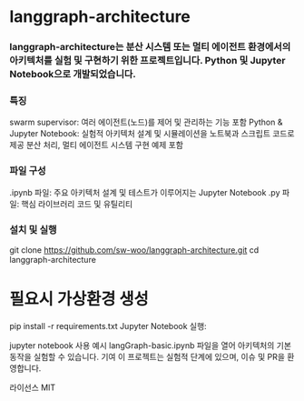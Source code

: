 # langgraph-architecture
### langgraph-architecture는 분산 시스템 또는 멀티 에이전트 환경에서의 아키텍처를 실험 및 구현하기 위한 프로젝트입니다. Python 및 Jupyter Notebook으로 개발되었습니다.

### 특징
swarm supervisor: 여러 에이전트(노드)를 제어 및 관리하는 기능 포함
Python & Jupyter Notebook: 실험적 아키텍처 설계 및 시뮬레이션을 노트북과 스크립트 코드로 제공
분산 처리, 멀티 에이전트 시스템 구현 예제 포함
### 파일 구성
.ipynb 파일: 주요 아키텍처 설계 및 테스트가 이루어지는 Jupyter Notebook
.py 파일: 핵심 라이브러리 코드 및 유틸리티
### 설치 및 실행
git clone https://github.com/sw-woo/langgraph-architecture.git
cd langgraph-architecture
# 필요시 가상환경 생성
pip install -r requirements.txt
Jupyter Notebook 실행:

jupyter notebook
사용 예시
langGraph-basic.ipynb 파일을 열어 아키텍처의 기본 동작을 실험할 수 있습니다.
기여
이 프로젝트는 실험적 단계에 있으며, 이슈 및 PR을 환영합니다.

라이선스
MIT
